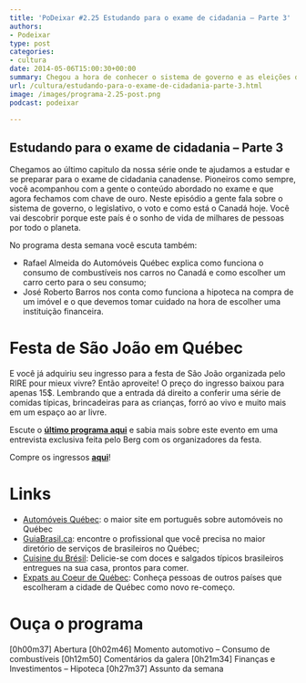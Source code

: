 ```yaml
---
title: 'PoDeixar #2.25 Estudando para o exame de cidadania – Parte 3'
authors:
- Podeixar
type: post
categories:
- cultura
date: 2014-05-06T15:00:30+00:00
summary: Chegou a hora de conhecer o sistema de governo e as eleições do Canadá. E descubra também o que faz deste país o sonho de milhares de pessoas em todo o mundo.
url: /cultura/estudando-para-o-exame-de-cidadania-parte-3.html
image: /images/programa-2.25-post.png
podcast: podeixar

---
```

## Estudando para o exame de cidadania &#8211; Parte 3

Chegamos ao último capitulo da nossa série onde te ajudamos a estudar e se preparar para o exame de cidadania canadense. Pioneiros como sempre, você acompanhou com a gente o conteúdo abordado no exame e que agora fechamos com chave de ouro. Neste episódio a gente fala sobre o sistema de governo, o legislativo, o voto e como está o Canadá hoje. Você vai descobrir porque este país é o sonho de vida de milhares de pessoas por todo o planeta.

No programa desta semana você escuta também:

  * Rafael Almeida do Automóveis Québec explica como funciona o consumo de combustíveis nos carros no Canadá e como escolher um carro certo para o seu consumo;
  * José Roberto Barros nos conta como funciona a hipoteca na compra de um imóvel e o que devemos tomar cuidado na hora de escolher uma instituição financeira.

# Festa de São João em Québec

E você já adquiriu seu ingresso para a festa de São João organizada pelo RIRE pour mieux vivre? Então aproveite! O preço do ingresso baixou para apenas 15$. Lembrando que a entrada dá direito a conferir uma série de comidas típicas, brincadeiras para as crianças, forró ao vivo e muito mais em um espaço ao ar livre.

Escute o <a title="#2.24 Estudando pra cidadania – Parte 2" href="http://www.podeixar.com/estudando-pra-cidadania-parte-2/" target="_blank"><strong>último programa aqui</strong></a> e sabia mais sobre este evento em uma entrevista exclusiva feita pelo Berg com os organizadores da festa.

Compre os ingressos <a href="http://www.eventbrite.ca/e/billets-fete-de-la-saint-jean-baptiste-11291738895" target="_blank"><strong>aqui</strong></a>!

# Links

  * <a href="http://automoveisquebec.com/" target="_blank">Automóveis Québec</a>: o maior site em português sobre automóveis no Québec
  * <a href="http://guiabrasil.ca/" target="_blank">GuiaBrasil.ca</a>: encontre o profissional que você precisa no maior diretório de serviços de brasileiros no Québec;
  * <a href="http://cuisinedubresil.com/" target="_blank">Cuisine du Brésil</a>: Delicie-se com doces e salgados típicos brasileiros entregues na sua casa, prontos para comer.
  * <a href="http://blogue.quebecentete.com/" target="_blank">Expats au Coeur de Québec</a>: Conheça pessoas de outros países que escolheram a cidade de Québec como novo re-começo.

# Ouça o programa

[0h00m37] Abertura
[0h02m46] Momento automotivo &#8211; Consumo de combustíveis
[0h12m50] Comentários da galera
[0h21m34] Finanças e Investimentos &#8211; Hipoteca
[0h27m37] Assunto da semana
